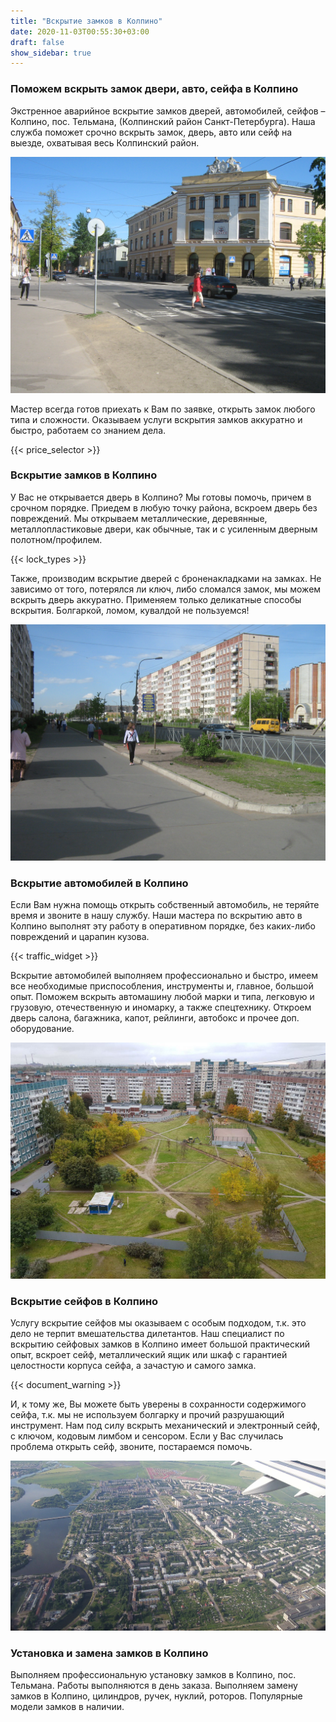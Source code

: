 ```yaml
---
title: "Вскрытие замков в Колпино"
date: 2020-11-03T00:55:30+03:00
draft: false
show_sidebar: true
---
```


### Поможем вскрыть замок двери, авто, сейфа в Колпино

Экстренное аварийное вскрытие замков дверей, автомобилей, сейфов – Колпино, пос. Тельмана, (Колпинский район Санкт-Петербурга). Наша служба поможет срочно вскрыть замок, дверь, авто или сейф на выезде, охватывая весь Колпинский район. 

![Вскрытие замков в Колпино](Kolpino1.jpg)

Мастер всегда готов приехать к Вам по заявке, открыть замок любого типа и сложности. Оказываем услуги вскрытия замков аккуратно и быстро, работаем со знанием дела.

{{< price_selector >}}

### Вскрытие замков в Колпино

У Вас не открывается дверь в Колпино? Мы готовы помочь, причем в срочном порядке. Приедем в любую точку района, вскроем дверь без повреждений. Мы открываем металлические, деревянные, металлопластиковые двери, как обычные, так и с усиленным дверным полотном/профилем. 

{{< lock_types >}}

Также, производим вскрытие дверей с броненакладками на замках. Не зависимо от того, потерялся ли ключ, либо сломался замок, мы можем вскрыть дверь аккуратно. Применяем только деликатные способы вскрытия. Болгаркой, ломом, кувалдой не пользуемся!

![Вскрытие замков в Колпино](Kolpino2.jpg)

### Вскрытие автомобилей в Колпино

Если Вам нужна помощь открыть собственный автомобиль, не теряйте время и звоните в нашу службу. Наши мастера по вскрытию авто в Колпино выполнят эту работу в оперативном порядке, без каких-либо повреждений и царапин кузова. 

{{< traffic_widget >}}

Вскрытие автомобилей выполняем профессионально и быстро, имеем все необходимые приспособления, инструменты и, главное, большой опыт. Поможем вскрыть автомашину любой марки и типа, легковую и грузовую, отечественную и иномарку, а также спецтехнику. Откроем дверь салона, багажника, капот, рейлинги, автобокс и прочее доп. оборудование.

![Вскрытие замков в Колпино](Kolpino3.jpg)

### Вскрытие сейфов в Колпино

Услугу вскрытие сейфов мы оказываем с особым подходом, т.к. это дело не терпит вмешательства дилетантов. Наш специалист по вскрытию сейфовых замков в Колпино имеет большой практический опыт, вскроет сейф, металлический ящик или шкаф с гарантией целостности корпуса сейфа, а зачастую и самого замка. 

{{< document_warning >}}

И, к тому же, Вы можете быть уверены в сохранности содержимого сейфа, т.к. мы не используем болгарку и прочий разрушающий инструмент. Нам под силу вскрыть механический и электронный сейф, с ключом, кодовым лимбом и сенсором. Если у Вас случилась проблема открыть сейф, звоните, постараемся помочь.

![Вскрытие замков в Колпино](Kolpino4.jpg)

### Установка и замена замков в Колпино

Выполняем профессиональную установку замков в Колпино, пос. Тельмана. Работы выполняются в день заказа. Выполняем замену замков в Колпино, цилиндров, ручек, нуклий, роторов. Популярные модели замков в наличии.

